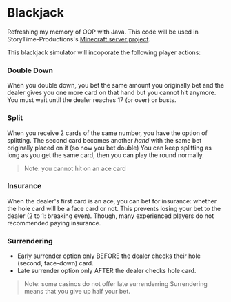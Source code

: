 # Blackjack
Refreshing my memory of OOP with Java.
This code will be used in StoryTime-Productions's [Minecraft server project](https://github.com/StoryTime-Productions/Stweaks).

This blackjack simulator will incoporate the following player actions:

### Double Down
When you double down, you bet the same amount you originally bet and the dealer gives you one more card on that hand but you cannot hit anymore.
You must wait until the dealer reaches 17 (or over) or busts.

### Split
When you receive 2 cards of the same number, you have the option of splitting.
The second card becomes another *hand* with the same bet originally placed on it (so now you bet double)
You can keep splitting as long as you get the same card, then you can play the round normally.
> Note:	you cannot hit on an ace card

### Insurance
When the dealer's first card is an ace, you can bet for insurance: whether the hole card will be a face card or not.
This prevents losing your bet to the dealer (2 to 1: breaking even).
Though, many experienced players do not recommended paying insurance.

### Surrendering
- Early surrender option only BEFORE the dealer checks their hole (second, face-down) card.
- Late surrender option only AFTER the dealer checks hole card.
> Note: some casinos do not offer late surrenderring
Surrendering means that you give up half your bet.
